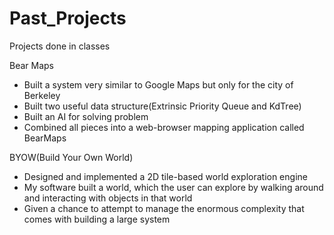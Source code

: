 # Past_Projects
Projects done in classes

Bear Maps
- Built a system very similar to Google Maps but only for the city of Berkeley
- Built two useful data structure(Extrinsic Priority Queue and KdTree) 
- Built an AI for solving problem 
- Combined all pieces into a web-browser mapping application called BearMaps 

BYOW(Build Your Own World) 
- Designed and implemented a 2D tile-based world exploration engine 
- My software built a world, which the user can explore by walking around and interacting with objects in that world 
- Given a chance to attempt to manage the enormous complexity that comes with building a large system 
